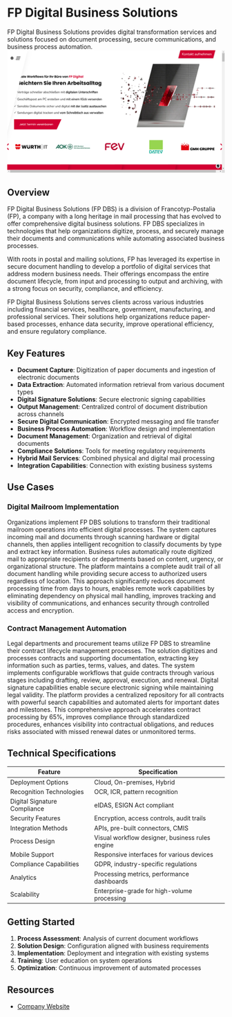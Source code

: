 
# FP Digital Business Solutions

FP Digital Business Solutions provides digital transformation services and solutions focused on document processing, secure communications, and business process automation.
![FP Digital Business Solutions](./assets/fp-digital-business-solutions.png)

## Overview

FP Digital Business Solutions (FP DBS) is a division of Francotyp-Postalia (FP), a company with a long heritage in mail processing that has evolved to offer comprehensive digital business solutions. FP DBS specializes in technologies that help organizations digitize, process, and securely manage their documents and communications while automating associated business processes.

With roots in postal and mailing solutions, FP has leveraged its expertise in secure document handling to develop a portfolio of digital services that address modern business needs. Their offerings encompass the entire document lifecycle, from input and processing to output and archiving, with a strong focus on security, compliance, and efficiency.

FP Digital Business Solutions serves clients across various industries including financial services, healthcare, government, manufacturing, and professional services. Their solutions help organizations reduce paper-based processes, enhance data security, improve operational efficiency, and ensure regulatory compliance.

## Key Features

- **Document Capture**: Digitization of paper documents and ingestion of electronic documents
- **Data Extraction**: Automated information retrieval from various document types
- **Digital Signature Solutions**: Secure electronic signing capabilities
- **Output Management**: Centralized control of document distribution across channels
- **Secure Digital Communication**: Encrypted messaging and file transfer
- **Business Process Automation**: Workflow design and implementation
- **Document Management**: Organization and retrieval of digital documents
- **Compliance Solutions**: Tools for meeting regulatory requirements
- **Hybrid Mail Services**: Combined physical and digital mail processing
- **Integration Capabilities**: Connection with existing business systems

## Use Cases

### Digital Mailroom Implementation

Organizations implement FP DBS solutions to transform their traditional mailroom operations into efficient digital processes. The system captures incoming mail and documents through scanning hardware or digital channels, then applies intelligent recognition to classify documents by type and extract key information. Business rules automatically route digitized mail to appropriate recipients or departments based on content, urgency, or organizational structure. The platform maintains a complete audit trail of all document handling while providing secure access to authorized users regardless of location. This approach significantly reduces document processing time from days to hours, enables remote work capabilities by eliminating dependency on physical mail handling, improves tracking and visibility of communications, and enhances security through controlled access and encryption.

### Contract Management Automation

Legal departments and procurement teams utilize FP DBS to streamline their contract lifecycle management processes. The solution digitizes and processes contracts and supporting documentation, extracting key information such as parties, terms, values, and dates. The system implements configurable workflows that guide contracts through various stages including drafting, review, approval, execution, and renewal. Digital signature capabilities enable secure electronic signing while maintaining legal validity. The platform provides a centralized repository for all contracts with powerful search capabilities and automated alerts for important dates and milestones. This comprehensive approach accelerates contract processing by 65%, improves compliance through standardized procedures, enhances visibility into contractual obligations, and reduces risks associated with missed renewal dates or unmonitored terms.

## Technical Specifications

| Feature | Specification |
|---------|---------------|
| Deployment Options | Cloud, On-premises, Hybrid |
| Recognition Technologies | OCR, ICR, pattern recognition |
| Digital Signature Compliance | eIDAS, ESIGN Act compliant |
| Security Features | Encryption, access controls, audit trails |
| Integration Methods | APIs, pre-built connectors, CMIS |
| Process Design | Visual workflow designer, business rules engine |
| Mobile Support | Responsive interfaces for various devices |
| Compliance Capabilities | GDPR, industry-specific regulations |
| Analytics | Processing metrics, performance dashboards |
| Scalability | Enterprise-grade for high-volume processing |

## Getting Started

1. **Process Assessment**: Analysis of current document workflows
2. **Solution Design**: Configuration aligned with business requirements
3. **Implementation**: Deployment and integration with existing systems
4. **Training**: User education on system operations
5. **Optimization**: Continuous improvement of automated processes

## Resources

- [Company Website](https://www.fp-dbs.com/)

